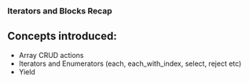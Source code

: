 ### Iterators and Blocks Recap

## Concepts introduced:

- Array CRUD actions
- Iterators and Enumerators (each, each_with_index, select, reject etc)
- Yield
